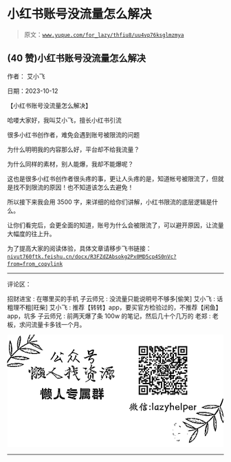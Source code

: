 # 小红书账号没流量怎么解决

> 原文：[`www.yuque.com/for_lazy/thfiu8/uu4vp76ksglmzmya`](https://www.yuque.com/for_lazy/thfiu8/uu4vp76ksglmzmya)

## (40 赞)小红书账号没流量怎么解决

作者： 艾小飞

日期：2023-10-12

【小红书账号没流量怎么解决】

哈喽大家好，我叫艾小飞，擅长小红书引流

很多小红书创作者，难免会遇到账号被限流的问题

为什么明明我的内容那么好，平台却不给我流量？

为什么同样的素材，别人能爆，我却不能爆呢？

这也是很多小红书创作者很头疼的事，更让人头疼的是，知道帐号被限流了，但就是找不到限流的原因！也不知道该怎么去避免！

所以接下来我会用 3500 字，来详细的给你们讲解，小红书限流的底层逻辑是什么。

让你们看完后，会更全面的知道，账号为什么会被限流了，可以避开原因，让流量大幅度的往上升。

为了提高大家的阅读体验，具体文章请移步飞书链接：[`nivut760ftk.feishu.cn/docx/R3FZdZAbsokg2Px0MD5cp4S0nVc?from=from_copylink`](https://nivut760ftk.feishu.cn/docx/R3FZdZAbsokg2Px0MD5cp4S0nVc?from=from_copylink)

* * *

评论区：

招财进宝 : 在哪里买的手机
子云师兄 : 没流量只能说明号不够多[偷笑]
艾小飞 : 话粗理不粗[旺柴]
艾小飞 : 推荐【转转】app，要买官方检验过的，不推荐【闲鱼】app，坑多
子云师兄 : 前两天爆了条 100w 的笔记，然后几十个几万的
老郑 : 老板，求问流量卡多钱一个月。

![](img/1c37d505930596d12a88ab23e11aa07a.png)

* * *